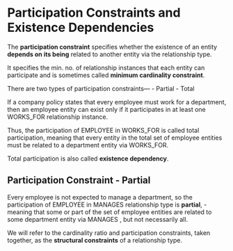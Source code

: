 # Participation Constraints and Existence Dependencies

The **participation constraint** specifies whether the existence of an entity **depends on its being** related to another entity via the relationship type.

It specifies the min. no. of relationship instances that each entity can participate and is sometimes called **minimum cardinality constraint**.

There are two types of participation constraints—
			- Partial
			- Total

If a company policy states that every employee must work for a department, then an employee entity can exist only if it participates in at least one WORKS_FOR relationship instance.

Thus, the participation of EMPLOYEE in WORKS_FOR is called total participation, meaning that every entity in the total set of employee entities must be related to a department entity via WORKS_FOR.

Total participation is also called **existence dependency**.

## Participation Constraint - Partial

Every employee is not expected to manage a department, so the participation of EMPLOYEE in MANAGES relationship type is **partial**,
		- meaning that some or part of the set of employee entities are related to some department entity via MANAGES , but not necessarily all.

We will refer to the cardinality ratio and participation constraints, taken together, as the **structural constraints** of a relationship type.

